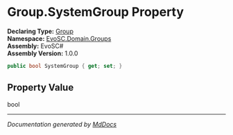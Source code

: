 ﻿<!--  
  <auto-generated>   
    The contents of this file were generated by a tool.  
    Changes to this file may be list if the file is regenerated  
  </auto-generated>   
-->

# Group.SystemGroup Property

**Declaring Type:** [Group](../index.md)  
**Namespace:** [EvoSC.Domain.Groups](../../index.md)  
**Assembly:** EvoSC\#  
**Assembly Version:** 1.0.0

```csharp
public bool SystemGroup { get; set; }
```

## Property Value

bool

___

*Documentation generated by [MdDocs](https://github.com/ap0llo/mddocs)*
